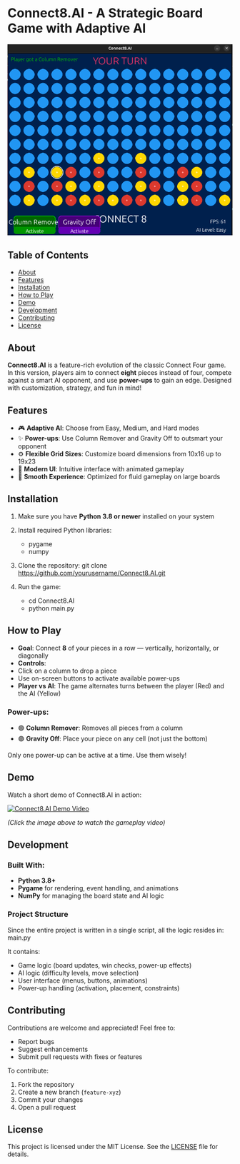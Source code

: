 # Connect8.AI - A Strategic Board Game with Adaptive AI

![Connect8.AI](screenshots/connect8.AI.png) 

## Table of Contents
- [About](#about)
- [Features](#features)
- [Installation](#installation)
- [How to Play](#how-to-play)
- [Demo](#demo)
- [Development](#development)
- [Contributing](#contributing)
- [License](#license)

## About
**Connect8.AI** is a feature-rich evolution of the classic Connect Four game. In this version, players aim to connect **eight** pieces instead of four, compete against a smart AI opponent, and use **power-ups** to gain an edge. Designed with customization, strategy, and fun in mind!

## Features
- 🎮 **Adaptive AI**: Choose from Easy, Medium, and Hard modes
- ✨ **Power-ups**: Use Column Remover and Gravity Off to outsmart your opponent
- ⚙️ **Flexible Grid Sizes**: Customize board dimensions from 10x16 up to 19x23
- 🎨 **Modern UI**: Intuitive interface with animated gameplay
- 🚀 **Smooth Experience**: Optimized for fluid gameplay on large boards

## Installation
1. Make sure you have **Python 3.8 or newer** installed on your system
2. Install required Python libraries:
   - pygame
   - numpy

3. Clone the repository: git clone https://github.com/yourusername/Connect8.AI.git
4. Run the game:
   - cd Connect8.AI
   - python main.py
  
## How to Play
- **Goal**: Connect **8** of your pieces in a row — vertically, horizontally, or diagonally
- **Controls**:
- Click on a column to drop a piece
- Use on-screen buttons to activate available power-ups
- **Player vs AI**: The game alternates turns between the player (Red) and the AI (Yellow)

### Power-ups:
- 🟢 **Column Remover**: Removes all pieces from a column
- 🟣 **Gravity Off**: Place your piece on any cell (not just the bottom)

Only one power-up can be active at a time. Use them wisely!

## Demo
Watch a short demo of Connect8.AI in action:

[![Connect8.AI Demo Video](https://img.youtube.com/vi/YOUR_VIDEO_ID/0.jpg)](https://www.youtube.com/watch?v=YOUR_VIDEO_ID)

*(Click the image above to watch the gameplay video)*

## Development

### Built With:
- **Python 3.8+**
- **Pygame** for rendering, event handling, and animations
- **NumPy** for managing the board state and AI logic

### Project Structure
Since the entire project is written in a single script, all the logic resides in: main.py

It contains:
- Game logic (board updates, win checks, power-up effects)
- AI logic (difficulty levels, move selection)
- User interface (menus, buttons, animations)
- Power-up handling (activation, placement, constraints)

## Contributing
Contributions are welcome and appreciated! Feel free to:
- Report bugs
- Suggest enhancements
- Submit pull requests with fixes or features

To contribute:
1. Fork the repository
2. Create a new branch (`feature-xyz`)
3. Commit your changes
4. Open a pull request

## License
This project is licensed under the MIT License. See the [LICENSE](LICENSE) file for details.






